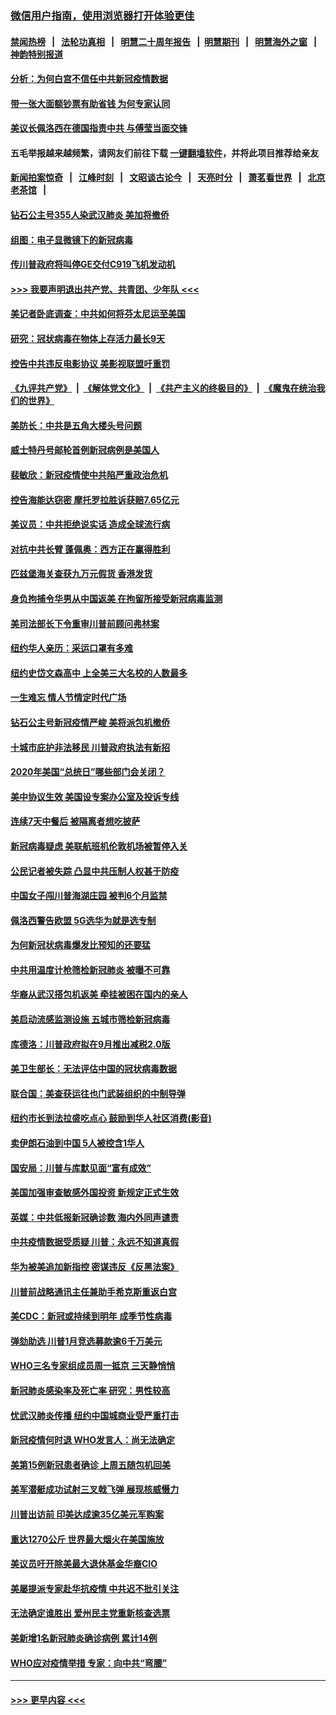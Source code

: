 ### [微信用户指南，使用浏览器打开体验更佳](https://github.com/gfw-breaker/banned-news1/blob/master/indexes/wechat-guide.md?t=0)
#### [禁闻热榜](热点新闻.md?t=0)  &nbsp;&nbsp;|&nbsp;&nbsp; [法轮功真相](https://github.com/gfw-breaker/truth/blob/master/README.md?t=0) &nbsp;&nbsp;|&nbsp;&nbsp; [明慧二十周年报告](https://github.com/gfw-breaker/mh-reports/blob/master/README.md?t=0) &nbsp;&nbsp;|&nbsp;&nbsp;[明慧期刊](https://github.com/gfw-breaker/mh-qikan) &nbsp;&nbsp;|&nbsp;&nbsp; [明慧海外之窗](https://github.com/gfw-breaker/mh-news/blob/master/README.md?t=0) &nbsp;&nbsp;|&nbsp;&nbsp; [神韵特别报道](https://github.com/gfw-breaker/mh-news/blob/master/shenyun.md?t=0)
#### [分析：为何白宫不信任中共新冠疫情数据](../pages/nsc412/n11872473.md?t=02162156) 
#### [带一张大面额钞票有助省钱 为何专家认同](../pages/nsc412/n11870166.md?t=02162156) 
#### [美议长佩洛西在德国指责中共 与傅莹当面交锋](../pages/nsc412/n11872375.md?t=02162156) 
#### 五毛举报越来越频繁，请网友们前往下载 [一键翻墙软件](https://github.com/gfw-breaker/ssr-accounts)，并将此项目推荐给亲友
#### [新闻拍案惊奇](https://github.com/gfw-breaker/banned-news1/blob/master/pages/link4.md) &nbsp;&nbsp;|&nbsp;&nbsp; [江峰时刻](https://github.com/gfw-breaker/banned-news1/blob/master/pages/link4.md) &nbsp;&nbsp;|&nbsp;&nbsp; [文昭谈古论今](https://github.com/gfw-breaker/banned-news1/blob/master/pages/link4.md) &nbsp;&nbsp;|&nbsp;&nbsp; [天亮时分](https://github.com/gfw-breaker/banned-news1/blob/master/pages/link4.md) &nbsp;&nbsp;|&nbsp;&nbsp; [萧茗看世界](https://github.com/gfw-breaker/banned-news1/blob/master/pages/link4.md) &nbsp;&nbsp;|&nbsp;&nbsp; [北京老茶馆](https://github.com/gfw-breaker/banned-news1/blob/master/pages/link4.md) &nbsp;&nbsp;|&nbsp;&nbsp; 
#### [钻石公主号355人染武汉肺炎 美加将撤侨](../pages/nsc412/n11872392.md?t=02162156) 
#### [组图：电子显微镜下的新冠病毒](../pages/nsc412/n11872057.md?t=02162156) 
#### [传川普政府将叫停GE交付C919飞机发动机](../pages/nsc412/n11871600.md?t=02162156) 
#### [>>> 我要声明退出共产党、共青团、少年队 <<<](https://github.com/begood0513/goodnews/blob/master/quit/letter.md) 
#### [美记者卧底调查：中共如何将芬太尼运至美国](../pages/nsc412/n11871821.md?t=02162156) 
#### [研究：冠状病毒在物体上存活力最长9天](../pages/nsc412/n11871871.md?t=02162156) 
#### [控告中共违反电影协议 美影视联盟吁重罚](../pages/nsc412/n11871820.md?t=02162156) 
#### [《九评共产党》](https://github.com/begood0513/9ping.md/blob/master/README.md) &nbsp;|&nbsp; [《解体党文化》](../../../../jtdwh.md/blob/master/README.md)  &nbsp;|&nbsp; [《共产主义的终极目的》](../../../../gczydzjmd.md/blob/master/README.md) &nbsp;|&nbsp; [《魔鬼在统治我们的世界》](../../../../mgztzwmdsj.md/blob/master/README.md) 
#### [美防长：中共是五角大楼头号问题](../pages/nsc412/n11871768.md?t=02162156) 
#### [威士特丹号邮轮首例新冠病例是美国人](../pages/nsc412/n11871731.md?t=02162156) 
#### [裴敏欣：新冠疫情使中共陷严重政治危机](../pages/nsc412/n11871514.md?t=02162156) 
#### [控告海能达窃密 摩托罗拉胜诉获赔7.65亿元](../pages/nsc412/n11871594.md?t=02162156) 
#### [美议员：中共拒绝说实话 造成全球流行病](../pages/nsc412/n11871582.md?t=02162156) 
#### [对抗中共长臂 蓬佩奥：西方正在赢得胜利](../pages/nsc412/n11871500.md?t=02162156) 
#### [匹兹堡海关查获九万元假货 香港发货](../pages/nsc412/n11870716.md?t=02162156) 
#### [身负拘捕令华男从中国返美  在拘留所接受新冠病毒监测](../pages/nsc412/n11870710.md?t=02162156) 
#### [美司法部长下令重审川普前顾问弗林案](../pages/nsc412/n11870258.md?t=02162156) 
#### [纽约华人亲历：采运口罩有多难](../pages/nsc412/n11870531.md?t=02162156) 
#### [纽约史岱文森高中  上全美三大名校的人数最多](../pages/nsc412/n11870557.md?t=02162156) 
#### [一生难忘 情人节情定时代广场](../pages/nsc412/n11870536.md?t=02162156) 
#### [钻石公主号新冠疫情严峻 美将派包机撤侨](../pages/nsc412/n11870505.md?t=02162156) 
#### [十城市庇护非法移民 川普政府执法有新招](../pages/nsc412/n11870410.md?t=02162156) 
#### [2020年美国“总统日”哪些部门会关闭？](../pages/nsc412/n11870148.md?t=02162156) 
#### [美中协议生效 美国设专案办公室及投诉专线](../pages/nsc412/n11870266.md?t=02162156) 
#### [连续7天中餐后 被隔离者想吃披萨](../pages/nsc412/n11870243.md?t=02162156) 
#### [新冠病毒疑虑 美联航班机伦敦机场被暂停入关](../pages/nsc412/n11870015.md?t=02162156) 
#### [公民记者被失踪 凸显中共压制人权甚于防疫](../pages/nsc412/n11870042.md?t=02162156) 
#### [中国女子闯川普海湖庄园 被判6个月监禁](../pages/nsc412/n11869919.md?t=02162156) 
#### [佩洛西警告欧盟 5G选华为就是选专制](../pages/nsc412/n11869898.md?t=02162156) 
#### [为何新冠状病毒爆发比预知的还要猛](../pages/nsc412/n11869828.md?t=02162156) 
#### [中共用温度计枪筛检新冠肺炎 被曝不可靠](../pages/nsc412/n11869707.md?t=02162156) 
#### [华裔从武汉搭包机返美 牵挂被困在国内的亲人](../pages/nsc412/n11869711.md?t=02162156) 
#### [美启动流感监测设施 五城市筛检新冠病毒](../pages/nsc412/n11869689.md?t=02162156) 
#### [库德洛：川普政府拟在9月推出减税2.0版](../pages/nsc412/n11869627.md?t=02162156) 
#### [美卫生部长：无法评估中国的冠状病毒数据](../pages/nsc412/n11869301.md?t=02162156) 
#### [联合国：美查获运往也门武装组织的中制导弹](../pages/nsc412/n11868677.md?t=02162156) 
#### [纽约市长到法拉盛吃点心  鼓励到华人社区消费(影音)](../pages/nsc412/n11868197.md?t=02162156) 
#### [卖伊朗石油到中国  5人被控含1华人](../pages/nsc412/n11867988.md?t=02162156) 
#### [国安局：川普与库默见面“富有成效”](../pages/nsc412/n11867976.md?t=02162156) 
#### [美国加强审查敏感外国投资 新规定正式生效](../pages/nsc412/n11868041.md?t=02162156) 
#### [英媒：中共低报新冠确诊数 海内外同声谴责](../pages/nsc412/n11867421.md?t=02162156) 
#### [中共疫情数据受质疑 川普：永远不知道真假](../pages/nsc412/n11867195.md?t=02162156) 
#### [华为被美追加新指控 密谋违反《反黑法案》](../pages/nsc412/n11867191.md?t=02162156) 
#### [川普前战略通讯主任兼助手希克斯重返白宫](../pages/nsc412/n11867104.md?t=02162156) 
#### [美CDC：新冠或持续到明年 成季节性病毒](../pages/nsc412/n11867279.md?t=02162156) 
#### [弹劾助选 川普1月竞选募款逾6千万美元](../pages/nsc412/n11866950.md?t=02162156) 
#### [WHO三名专家组成员周一抵京 三天静悄悄](../pages/nsc412/n11866947.md?t=02162156) 
#### [新冠肺炎感染率及死亡率 研究：男性较高](../pages/nsc412/n11866956.md?t=02162156) 
#### [忧武汉肺炎传播 纽约中国城商业受严重打击](../pages/nsc412/n11866902.md?t=02162156) 
#### [新冠疫情何时退 WHO发言人：尚无法确定](../pages/nsc412/n11866864.md?t=02162156) 
#### [美第15例新冠患者确诊 上周五随包机回美](../pages/nsc412/n11866852.md?t=02162156) 
#### [美军潜艇成功试射三叉戟飞弹 展现核威慑力](../pages/nsc412/n11866046.md?t=02162156) 
#### [川普出访前 印美达成逾35亿美元军购案](../pages/nsc412/n11865444.md?t=02162156) 
#### [重达1270公斤 世界最大烟火在美国施放](../pages/nsc412/n11865198.md?t=02162156) 
#### [美议员吁开除美最大退休基金华裔CIO](../pages/nsc412/n11865230.md?t=02162156) 
#### [美屡提派专家赴华抗疫情 中共迟不批引关注](../pages/nsc412/n11864719.md?t=02162156) 
#### [无法确定谁胜出 爱州民主党重新核查选票](../pages/nsc412/n11864830.md?t=02162156) 
#### [美新增1名新冠肺炎确诊病例 累计14例](../pages/nsc412/n11864893.md?t=02162156) 
#### [WHO应对疫情举措 专家：向中共“弯腰”](../pages/nsc412/n11864727.md?t=02162156) 

----
#### [ >>> 更早内容 <<< ](../indexes/nsc412-earlier.md)
